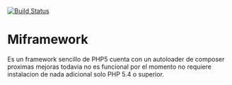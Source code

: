 [![Build Status](https://travis-ci.org/julianjjo/Miframework.svg)](https://travis-ci.org/julianjjo/Miframework)
# Miframework
Es un framework sencillo de PHP5 cuenta con un autoloader de composer proximas mejoras todavia no es funcional por el momento no requiere instalacion de nada adicional solo PHP 5.4 o superior.
